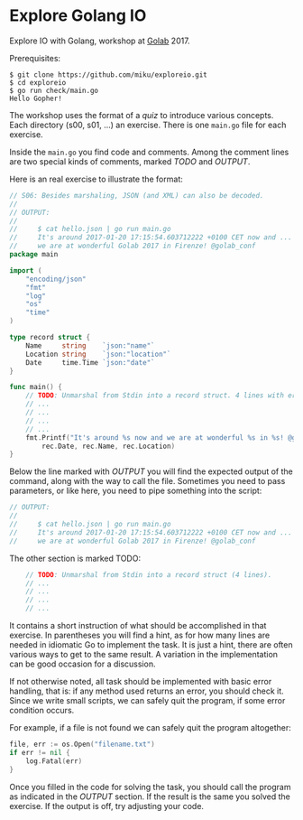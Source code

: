 Explore Golang IO
=================

Explore IO with Golang, workshop at [Golab](http://golab.io) 2017.

Prerequisites:

```
$ git clone https://github.com/miku/exploreio.git
$ cd exploreio
$ go run check/main.go
Hello Gopher!
```

The workshop uses the format of a *quiz* to introduce various concepts. Each
directory (s00, s01, ...) an exercise. There is one `main.go` file for each
exercise.

Inside the `main.go` you find code and comments. Among the comment lines are two
special kinds of comments, marked *TODO* and *OUTPUT*.

Here is an real exercise to illustrate the format:

```go
// S06: Besides marshaling, JSON (and XML) can also be decoded.
//
// OUTPUT:
//
//     $ cat hello.json | go run main.go
//     It's around 2017-01-20 17:15:54.603712222 +0100 CET now and ...
//     we are at wonderful Golab 2017 in Firenze! @golab_conf
package main

import (
	"encoding/json"
	"fmt"
	"log"
	"os"
	"time"
)

type record struct {
	Name     string    `json:"name"`
	Location string    `json:"location"`
	Date     time.Time `json:"date"`
}

func main() {
	// TODO: Unmarshal from Stdin into a record struct. 4 lines with error handling.
	// ...
	// ...
	// ...
	// ...
	fmt.Printf("It's around %s now and we are at wonderful %s in %s! @golab_conf\n",
		rec.Date, rec.Name, rec.Location)
}

```


Below the line marked with *OUTPUT* you will find the expected output of the
command, along with the way to call the file. Sometimes you need to pass
parameters, or like here, you need to pipe something into the script:

```go
// OUTPUT:
//
//     $ cat hello.json | go run main.go
//     It's around 2017-01-20 17:15:54.603712222 +0100 CET now and ...
//     we are at wonderful Golab 2017 in Firenze! @golab_conf

```

The other section is marked TODO:

```go
	// TODO: Unmarshal from Stdin into a record struct (4 lines).
	// ...
	// ...
	// ...
	// ...
```

It contains a short instruction of what should be accomplished in that
exercise. In parentheses you will find a hint, as for how many lines are needed
in idiomatic Go to implement the task. It is just a hint, there are often various ways to get to 
the same result. A variation in the implementation can be good occasion for a discussion.

If not otherwise noted, all task should be implemented with basic error
handling, that is: if any method used returns an error, you should check it. Since we write
small scripts, we can safely quit the program, if some error condition occurs.

For example, if a file is not found we can safely quit the program altogether:

```go
file, err := os.Open("filename.txt")
if err != nil {
	log.Fatal(err)
}
```

Once you filled in the code for solving the task, you should call the program
as indicated in the *OUTPUT* section. If the result is the same you solved the
exercise. If the output is off, try adjusting your code.